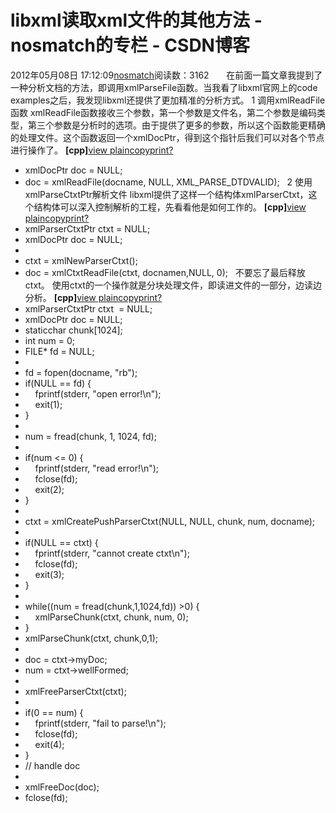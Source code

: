 # libxml读取xml文件的其他方法 - nosmatch的专栏 - CSDN博客
2012年05月08日 17:12:09[nosmatch](https://me.csdn.net/HDUTigerkin)阅读数：3162
      在前面一篇文章我提到了一种分析文档的方法，即调用xmlParseFile函数。当我看了libxml官网上的code examples之后，我发现libxml还提供了更加精准的分析方式。
1 调用xmlReadFile函数
xmlReadFile函数接收三个参数，第一个参数是文件名，第二个参数是编码类型，第三个参数是分析时的选项。由于提供了更多的参数，所以这个函数能更精确的处理文件。这个函数返回一个xmlDocPtr，得到这个指针后我们可以对各个节点进行操作了。
**[cpp]**[view
 plain](http://blog.csdn.net/linjianfengqrh/article/details/7262756#)[copy](http://blog.csdn.net/linjianfengqrh/article/details/7262756#)[print](http://blog.csdn.net/linjianfengqrh/article/details/7262756#)[?](http://blog.csdn.net/linjianfengqrh/article/details/7262756#)
- xmlDocPtr doc = NULL;  
- doc = xmlReadFile(docname, NULL, XML_PARSE_DTDVALID);  
2 使用xmlParseCtxtPtr解析文件
libxml提供了这样一个结构体xmlParserCtxt，这个结构体可以深入控制解析的工程，先看看他是如何工作的。
**[cpp]**[view
 plain](http://blog.csdn.net/linjianfengqrh/article/details/7262756#)[copy](http://blog.csdn.net/linjianfengqrh/article/details/7262756#)[print](http://blog.csdn.net/linjianfengqrh/article/details/7262756#)[?](http://blog.csdn.net/linjianfengqrh/article/details/7262756#)
- xmlParserCtxtPtr ctxt = NULL;  
- xmlDocPtr doc = NULL;  
- 
- ctxt = xmlNewParserCtxt();  
- doc = xmlCtxtReadFile(ctxt, docnamen,NULL, 0);  
不要忘了最后释放ctxt。
使用ctxt的一个操作就是分块处理文件，即读进文件的一部分，边读边分析。
**[cpp]**[view
 plain](http://blog.csdn.net/linjianfengqrh/article/details/7262756#)[copy](http://blog.csdn.net/linjianfengqrh/article/details/7262756#)[print](http://blog.csdn.net/linjianfengqrh/article/details/7262756#)[?](http://blog.csdn.net/linjianfengqrh/article/details/7262756#)
- xmlParserCtxtPtr ctxt  = NULL;  
- xmlDocPtr doc = NULL;  
- staticchar chunk[1024];  
- int num = 0;  
- FILE* fd = NULL;  
- 
- fd = fopen(docname, "rb");  
- if(NULL == fd) {  
-     fprintf(stderr, "open error!\n");  
-     exit(1);  
- }  
- 
- num = fread(chunk, 1, 1024, fd);  
- 
- if(num <= 0) {  
-     fprintf(stderr, "read error!\n");  
-     fclose(fd);  
-     exit(2);  
- }  
- 
- ctxt = xmlCreatePushParserCtxt(NULL, NULL, chunk, num, docname);  
- 
- if(NULL == ctxt) {  
-     fprintf(stderr, "cannot create ctxt\n");  
-     fclose(fd);  
-     exit(3);  
- }  
- 
- while((num = fread(chunk,1,1024,fd)) >0) {  
-     xmlParseChunk(ctxt, chunk, num, 0);  
- }  
- xmlParseChunk(ctxt, chunk,0,1);  
- 
- doc = ctxt->myDoc;  
- num = ctxt->wellFormed;  
- 
- xmlFreeParserCtxt(ctxt);  
- 
- if(0 == num) {  
-     fprintf(stderr, "fail to parse!\n");  
-     fclose(fd);  
-     exit(4);  
- }  
- // handle doc
- 
- xmlFreeDoc(doc);  
- fclose(fd);  

